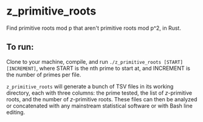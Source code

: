 # z_primitive_roots
Find primitive roots mod p that aren't primitive roots mod p^2, in Rust.

## To run:
Clone to your machine, compile, and run `./z_primitive_roots [START] [INCREMENT]`, where START is the nth prime to start at, and INCREMENT is the number of primes per file.

`z_primitive_roots` will generate a bunch of TSV files in its working directory, each with three columns: the prime tested, the list of *z*-primitive roots, and the number of *z*-primitive roots.
These files can then be analyzed or concatenated with any mainstream statistical software or with Bash line editing.
